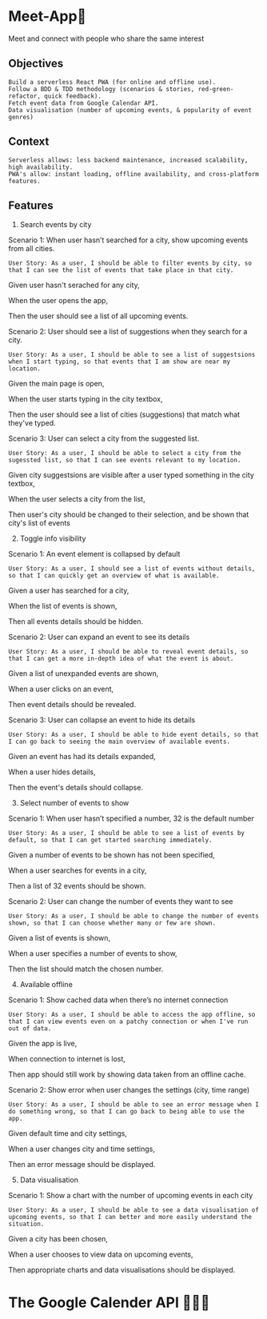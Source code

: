 # Meet-App📍

Meet and connect with people who share the same interest

## Objectives

    Build a serverless React PWA (for online and offline use).
    Follow a BDD & TDD methodology (scenarios & stories, red-green-refactor, quick feedback).
    Fetch event data from Google Calendar API.
    Data visualisation (number of upcoming events, & popularity of event genres)

## Context

    Serverless allows: less backend maintenance, increased scalability, high availability.
    PWA's allow: instant loading, offline availability, and cross-platform features.

## Features

1. Search events by city

Scenario 1: When user hasn’t searched for a city, show upcoming events from all cities.

    User Story: As a user, I should be able to filter events by city, so that I can see the list of events that take place in that city.

Given user hasn't serached for any city,

When the user opens the app,

Then the user should see a list of all upcoming events.

Scenario 2: User should see a list of suggestions when they search for a city.

    User Story: As a user, I should be able to see a list of suggestsions when I start typing, so that events that I am show are near my location.

Given the main page is open,

When the user starts typing in the city textbox,

Then the user should see a list of cities (suggestions) that match what they've typed.

Scenario 3: User can select a city from the suggested list.

    User Story: As a user, I should be able to select a city from the sugessted list, so that I can see events relevant to my location.

Given city suggestsions are visible after a user typed something in the city textbox,

When the user selects a city from the list,

Then user's city should be changed to their selection, and be shown that city's list of events

2. Toggle info visibility

Scenario 1: An event element is collapsed by default

    User Story: As a user, I should see a list of events without details, so that I can quickly get an overview of what is available.

Given a user has searched for a city,

When the list of events is shown,

Then all events details should be hidden.

Scenario 2: User can expand an event to see its details

    User Story: As a user, I should be able to reveal event details, so that I can get a more in-depth idea of what the event is about.

Given a list of unexpanded events are shown,

When a user clicks on an event,

Then event details should be revealed.

Scenario 3: User can collapse an event to hide its details

    User Story: As a user, I should be able to hide event details, so that I can go back to seeing the main overview of available events.

Given an event has had its details expanded,

When a user hides details,

Then the event's details should collapse.

3. Select number of events to show

Scenario 1: When user hasn’t specified a number, 32 is the default number

    User Story: As a user, I should be able to see a list of events by default, so that I can get started searching immediately.

Given a number of events to be shown has not been specified,

When a user searches for events in a city,

Then a list of 32 events should be shown.

Scenario 2: User can change the number of events they want to see

    User Story: As a user, I should be able to change the number of events shown, so that I can choose whether many or few are shown.

Given a list of events is shown,

When a user specifies a number of events to show,

Then the list should match the chosen number.

4. Available offline

Scenario 1: Show cached data when there’s no internet connection

    User Story: As a user, I should be able to access the app offline, so that I can view events even on a patchy connection or when I've run out of data.

Given the app is live,

When connection to internet is lost,

Then app should still work by showing data taken from an offline cache.

Scenario 2: Show error when user changes the settings (city, time range)

    User Story: As a user, I should be able to see an error message when I do something wrong, so that I can go back to being able to use the app.

Given default time and city settings,

When a user changes city and time settings,

Then an error message should be displayed.

5. Data visualisation

Scenario 1: Show a chart with the number of upcoming events in each city

    User Story: As a user, I should be able to see a data visualisation of upcoming events, so that I can better and more easily understand the situation.

Given a city has been chosen,

When a user chooses to view data on upcoming events,

Then appropriate charts and data visualisations should be displayed.

# The Google Calender API 👨🏽‍💻